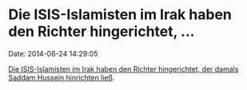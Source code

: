 Die ISIS-Islamisten im Irak haben den Richter hingerichtet, \...
================================================================

Date: 2014-06-24 14:29:05

[Die ISIS-Islamisten im Irak haben den Richter hingerichtet, der damals
Saddam Hussein hinrichten
ließ](http://timesofindia.indiatimes.com/world/middle-east/Judge-who-ordered-Saddams-death-executed-by-ISIS/articleshow/37103790.cms).

